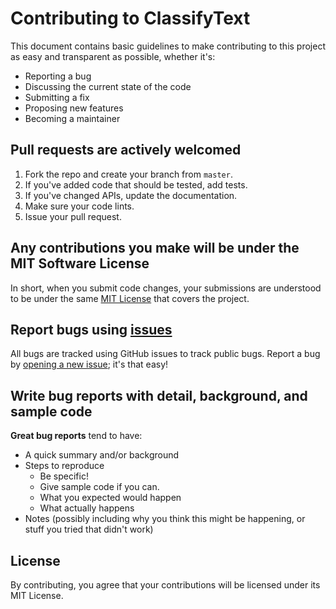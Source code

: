 # Contributing to ClassifyText

This document contains basic guidelines to make contributing to this project as easy and transparent as possible, whether it's:

-   Reporting a bug
-   Discussing the current state of the code
-   Submitting a fix
-   Proposing new features
-   Becoming a maintainer

## Pull requests are actively welcomed

1. Fork the repo and create your branch from `master`.
2. If you've added code that should be tested, add tests.
3. If you've changed APIs, update the documentation.
4. Make sure your code lints.
5. Issue your pull request.

## Any contributions you make will be under the MIT Software License

In short, when you submit code changes, your submissions are understood to be under the same [MIT License](http://choosealicense.com/licenses/mit/) that covers the project.

## Report bugs using [issues](https://github.com/andreekeberg/ml-classify-text-js/issues)

All bugs are tracked using GitHub issues to track public bugs. Report a bug by [opening a new issue](https://github.com/andreekeberg/ml-classify-text-js/issues/new); it's that easy!

## Write bug reports with detail, background, and sample code

**Great bug reports** tend to have:

-   A quick summary and/or background
-   Steps to reproduce
    -   Be specific!
    -   Give sample code if you can.
    -   What you expected would happen
    -   What actually happens
-   Notes (possibly including why you think this might be happening, or stuff you tried that didn't work)

## License

By contributing, you agree that your contributions will be licensed under its MIT License.
